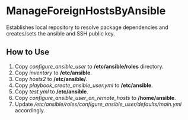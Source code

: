 # ManageForeignHostsByAnsible
Establishes local repository to resolve package dependencies and creates/sets the ansible and SSH public key.

## How to Use
1. Copy _configure_ansible_user_ to __/etc/ansible/roles__ directory.
2. Copy _inventory_ to __/etc/ansible__.
3. Copy _hosts2_ to __/etc/ansible/__.
4. Copy _playbook_create_ansible_user.yml_ to __/etc/ansible__.
5. Copy _test.yml_ to __/etc/ansible__.
6. Copy _configure_ansible_user_on_remote_hosts_ to __/home/ansible__.
7. Update _/etc/ansible/roles/configure_ansible_user/defaults/main.yml_ accordingly.
